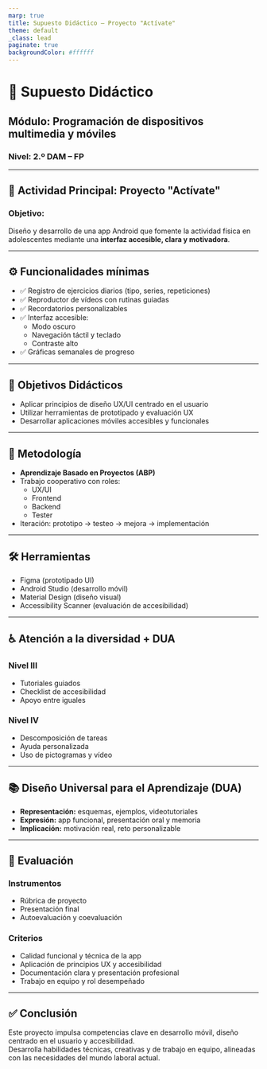```yaml
---
marp: true
title: Supuesto Didáctico – Proyecto "Actívate"
theme: default
_class: lead
paginate: true
backgroundColor: #ffffff
---
```


# 📱 Supuesto Didáctico  
## Módulo: Programación de dispositivos multimedia y móviles  
### Nivel: 2.º DAM – FP

---

## 🎯 Actividad Principal: Proyecto "Actívate"

### Objetivo:  
Diseño y desarrollo de una app Android que fomente la actividad física en adolescentes mediante una **interfaz accesible, clara y motivadora**.

---

## ⚙️ Funcionalidades mínimas

- ✅ Registro de ejercicios diarios (tipo, series, repeticiones)
- ✅ Reproductor de vídeos con rutinas guiadas
- ✅ Recordatorios personalizables
- ✅ Interfaz accesible:
  - Modo oscuro
  - Navegación táctil y teclado
  - Contraste alto
- ✅ Gráficas semanales de progreso

---

## 🧠 Objetivos Didácticos

- Aplicar principios de diseño UX/UI centrado en el usuario
- Utilizar herramientas de prototipado y evaluación UX
- Desarrollar aplicaciones móviles accesibles y funcionales

---

## 🧪 Metodología

- **Aprendizaje Basado en Proyectos (ABP)**
- Trabajo cooperativo con roles:
  - UX/UI
  - Frontend
  - Backend
  - Tester
- Iteración: prototipo → testeo → mejora → implementación

---

## 🛠️ Herramientas

- Figma (prototipado UI)
- Android Studio (desarrollo móvil)
- Material Design (diseño visual)
- Accessibility Scanner (evaluación de accesibilidad)

---

## ♿ Atención a la diversidad + DUA

### Nivel III
- Tutoriales guiados
- Checklist de accesibilidad
- Apoyo entre iguales

### Nivel IV
- Descomposición de tareas
- Ayuda personalizada
- Uso de pictogramas y vídeo

---

## 📚 Diseño Universal para el Aprendizaje (DUA)

- **Representación:** esquemas, ejemplos, videotutoriales
- **Expresión:** app funcional, presentación oral y memoria
- **Implicación:** motivación real, reto personalizable

---

## 🧾 Evaluación

### Instrumentos
- Rúbrica de proyecto
- Presentación final
- Autoevaluación y coevaluación

### Criterios
- Calidad funcional y técnica de la app
- Aplicación de principios UX y accesibilidad
- Documentación clara y presentación profesional
- Trabajo en equipo y rol desempeñado

---

## ✅ Conclusión

Este proyecto impulsa competencias clave en desarrollo móvil, diseño centrado en el usuario y accesibilidad.  
Desarrolla habilidades técnicas, creativas y de trabajo en equipo, alineadas con las necesidades del mundo laboral actual.

